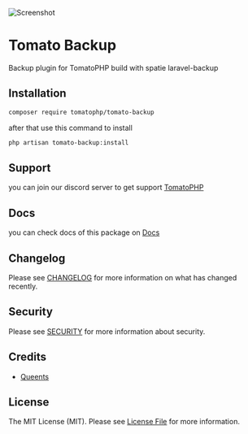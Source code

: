 ![Screenshot](https://github.com/tomatophp/tomato-backup/blob/master/art/screenshot.png)

# Tomato Backup

Backup plugin for TomatoPHP build with spatie laravel-backup

## Installation

```bash
composer require tomatophp/tomato-backup
```

after that use this command to install

```bash
php artisan tomato-backup:install
```

## Support

you can join our discord server to get support [TomatoPHP](https://discord.gg/Xqmt35Uh)

## Docs

you can check docs of this package on [Docs](https://docs.tomatophp.com/plugins/tomato-backup)

## Changelog

Please see [CHANGELOG](CHANGELOG.md) for more information on what has changed recently.

## Security

Please see [SECURITY](SECURITY.md) for more information about security.

## Credits

- [Queents](mailto:info@3x1.io)

## License

The MIT License (MIT). Please see [License File](LICENSE.md) for more information.
